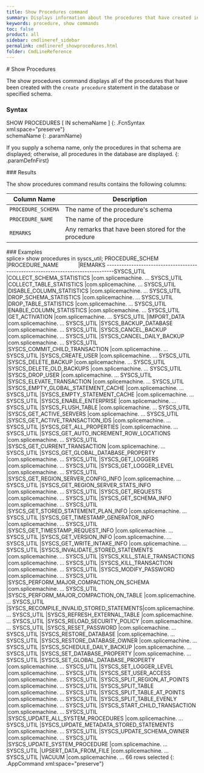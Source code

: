 ```yaml
---
title: Show Procedures command
summary: Displays information about the procedures that have created in a database.
keywords: procedure, show commands
toc: false
product: all
sidebar: cmdlineref_sidebar
permalink: cmdlineref_showprocedures.html
folder: CmdLineReference
---
```

<section>
<div class="TopicContent" data-swiftype-index="true" markdown="1">
# Show Procedures

The <span class="AppCommand">show procedures</span> command displays all
of the procedures that have been created with the `create procedure`
statement in the database or specified schema.

### Syntax

<div class="fcnWrapperWide" markdown="1">
    SHOW PROCEDURES [ IN schemaName ]
{: .FcnSyntax xml:space="preserve"}

</div>
<div class="paramList" markdown="1">
schemaName
{: .paramName}

If you supply a schema name, only the procedures in that schema are
displayed; otherwise, all procedures in the database are displayed.
{: .paramDefnFirst}

</div>
### Results

The <span class="AppCommand">show procedures</span> command results
contains the following columns:

<table summary="List of columns in the output of the show procedures command.">
                <col />
                <col />
                <thead>
                    <tr>
                        <th>Column Name</th>
                        <th>Description</th>
                    </tr>
                </thead>
                <tbody>
                    <tr>
                        <td><code>PROCEDURE_SCHEMA</code></td>
                        <td>The name of the procedure's schema</td>
                    </tr>
                    <tr>
                        <td><code>PROCEDURE_NAME</code></td>
                        <td>The name of the procedure</td>
                    </tr>
                    <tr>
                        <td><code>REMARKS</code></td>
                        <td>Any remarks that have been stored for the procedure</td>
                    </tr>
                </tbody>
            </table>
### Examples

<div class="preWrapperWide" markdown="1">
    splice> show procedures in syscs_util;
    PROCEDURE_SCHEM |PROCEDURE_NAME                           |REMARKS
    ---------------------------------------------------------------------------------SYSCS_UTIL      |COLLECT_SCHEMA_STATISTICS                |com.splicemachine. ...
    SYSCS_UTIL      |COLLECT_TABLE_STATISTICS                 |com.splicemachine. ...
    SYSCS_UTIL      |DISABLE_COLUMN_STATISTICS                |com.splicemachine. ...
    SYSCS_UTIL      |DROP_SCHEMA_STATISTICS                   |com.splicemachine. ...
    SYSCS_UTIL      |DROP_TABLE_STATISTICS                    |com.splicemachine. ...
    SYSCS_UTIL      |ENABLE_COLUMN_STATISTICS                 |com.splicemachine. ...
    SYSCS_UTIL      |GET_ACTIVATION                           |com.splicemachine. ...
    SYSCS_UTIL      |IMPORT_DATA                              |com.splicemachine. ...
    SYSCS_UTIL      |SYSCS_BACKUP_DATABASE                    |com.splicemachine. ...
    SYSCS_UTIL      |SYSCS_CANCEL_BACKUP                      |com.splicemachine. ...
    SYSCS_UTIL      |SYSCS_CANCEL_DAILY_BACKUP                |com.splicemachine. ...
    SYSCS_UTIL      |SYSCS_COMMIT_CHILD_TRANSACTION           |com.splicemachine. ...
    SYSCS_UTIL      |SYSCS_CREATE_USER                        |com.splicemachine. ...
    SYSCS_UTIL      |SYSCS_DELETE_BACKUP                      |com.splicemachine. ...
    SYSCS_UTIL      |SYSCS_DELETE_OLD_BACKUPS                 |com.splicemachine. ...
    SYSCS_UTIL      |SYSCS_DROP_USER                          |com.splicemachine. ...
    SYSCS_UTIL      |SYSCS_ELEVATE_TRANSACTION                |com.splicemachine. ...
    SYSCS_UTIL      |SYSCS_EMPTY_GLOBAL_STATEMENT_CACHE       |com.splicemachine. ...
    SYSCS_UTIL      |SYSCS_EMPTY_STATEMENT_CACHE              |com.splicemachine. ...
    SYSCS_UTIL      |SYSCS_ENABLE_ENTERPRISE                  |com.splicemachine. ...
    SYSCS_UTIL      |SYSCS_FLUSH_TABLE                        |com.splicemachine. ...
    SYSCS_UTIL      |SYSCS_GET_ACTIVE_SERVERS                 |com.splicemachine. ...
    SYSCS_UTIL      |SYSCS_GET_ACTIVE_TRANSACTION_IDS         |com.splicemachine. ...
    SYSCS_UTIL      |SYSCS_GET_ALL_PROPERTIES                 |com.splicemachine. ...
    SYSCS_UTIL      |SYSCS_GET_AUTO_INCREMENT_ROW_LOCATIONS   |com.splicemachine. ...
    SYSCS_UTIL      |SYSCS_GET_CURRENT_TRANSACTION            |com.splicemachine. ...
    SYSCS_UTIL      |SYSCS_GET_GLOBAL_DATABASE_PROPERTY       |com.splicemachine. ...
    SYSCS_UTIL      |SYSCS_GET_LOGGERS                        |com.splicemachine. ...
    SYSCS_UTIL      |SYSCS_GET_LOGGER_LEVEL                   |com.splicemachine. ...
    SYSCS_UTIL      |SYSCS_GET_REGION_SERVER_CONFIG_INFO      |com.splicemachine. ...
    SYSCS_UTIL      |SYSCS_GET_REGION_SERVER_STATS_INFO       |com.splicemachine. ...
    SYSCS_UTIL      |SYSCS_GET_REQUESTS                       |com.splicemachine. ...
    SYSCS_UTIL      |SYSCS_GET_SCHEMA_INFO                    |com.splicemachine. ...
    SYSCS_UTIL      |SYSCS_GET_STORED_STATEMENT_PLAN_INFO     |com.splicemachine. ...
    SYSCS_UTIL      |SYSCS_GET_TIMESTAMP_GENERATOR_INFO       |com.splicemachine. ...
    SYSCS_UTIL      |SYSCS_GET_TIMESTAMP_REQUEST_INFO         |com.splicemachine. ...
    SYSCS_UTIL      |SYSCS_GET_VERSION_INFO                   |com.splicemachine. ...
    SYSCS_UTIL      |SYSCS_GET_WRITE_INTAKE_INFO              |com.splicemachine. ...
    SYSCS_UTIL      |SYSCS_INVALIDATE_STORED_STATEMENTS       |com.splicemachine. ...
    SYSCS_UTIL      |SYSCS_KILL_STALE_TRANSACTIONS            |com.splicemachine. ...
    SYSCS_UTIL      |SYSCS_KILL_TRANSACTION                   |com.splicemachine. ...
    SYSCS_UTIL      |SYSCS_MODIFY_PASSWORD                    |com.splicemachine. ...
    SYSCS_UTIL      |SYSCS_PERFORM_MAJOR_COMPACTION_ON_SCHEMA |com.splicemachine. ...
    SYSCS_UTIL      |SYSCS_PERFORM_MAJOR_COMPACTION_ON_TABLE  |com.splicemachine. ...
    SYSCS_UTIL      |SYSCS_RECOMPILE_INVALID_STORED_STATEMENTS|com.splicemachine. ...
    SYSCS_UTIL      |SYSCS_REFRESH_EXTERNAL_TABLE             |com.splicemachine. ...
    SYSCS_UTIL      |SYSCS_RELOAD_SECURITY_POLICY             |com.splicemachine. ...
    SYSCS_UTIL      |SYSCS_RESET_PASSWORD                     |com.splicemachine. ...
    SYSCS_UTIL      |SYSCS_RESTORE_DATABASE                   |com.splicemachine. ...
    SYSCS_UTIL      |SYSCS_RESTORE_DATABASE_OWNER             |com.splicemachine. ...
    SYSCS_UTIL      |SYSCS_SCHEDULE_DAILY_BACKUP              |com.splicemachine. ...
    SYSCS_UTIL      |SYSCS_SET_DATABASE_PROPERTY              |com.splicemachine. ...
    SYSCS_UTIL      |SYSCS_SET_GLOBAL_DATABASE_PROPERTY       |com.splicemachine. ...
    SYSCS_UTIL      |SYSCS_SET_LOGGER_LEVEL                   |com.splicemachine. ...
    SYSCS_UTIL      |SYSCS_SET_USER_ACCESS                    |com.splicemachine. ...
    SYSCS_UTIL      |SYSCS_SPLIT_REGION_AT_POINTS             |com.splicemachine. ...
    SYSCS_UTIL      |SYSCS_SPLIT_TABLE                        |com.splicemachine. ...
    SYSCS_UTIL      |SYSCS_SPLIT_TABLE_AT_POINTS              |com.splicemachine. ...
    SYSCS_UTIL      |SYSCS_SPLIT_TABLE_EVENLY                 |com.splicemachine. ...
    SYSCS_UTIL      |SYSCS_START_CHILD_TRANSACTION            |com.splicemachine. ...
    SYSCS_UTIL      |SYSCS_UPDATE_ALL_SYSTEM_PROCEDURES       |com.splicemachine. ...
    SYSCS_UTIL      |SYSCS_UPDATE_METADATA_STORED_STATEMENTS  |com.splicemachine. ...
    SYSCS_UTIL      |SYSCS_UPDATE_SCHEMA_OWNER                |com.splicemachine. ...
    SYSCS_UTIL      |SYSCS_UPDATE_SYSTEM_PROCEDURE            |com.splicemachine. ...
    SYSCS_UTIL      |UPSERT_DATA_FROM_FILE                    |com.splicemachine. ...
    SYSCS_UTIL      |VACUUM                                   |com.splicemachine. ...
    66 rows selected
{: .AppCommand xml:space="preserve"}

</div>
</div>
</section>

